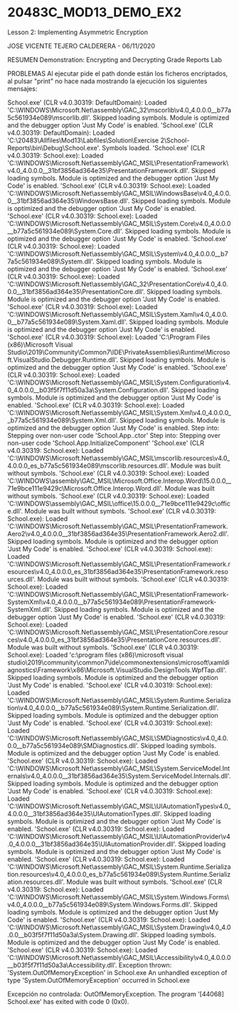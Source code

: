 # 20483C_MOD13_DEMO_EX2
Lesson 2:   Implementing Asymmetric Encryption

JOSE VICENTE TEJERO CALDERERA - 06/11/2020

RESUMEN
Demonstration:  Encrypting and Decrypting Grade Reports Lab


PROBLEMAS
Al ejecutar pide el path donde están los ficheros encriptados, al pulsar "print" no hace nada mostrando la ejecución los siguientes mensajes:

School.exe' (CLR v4.0.30319: DefaultDomain): Loaded 'C:\WINDOWS\Microsoft.Net\assembly\GAC_32\mscorlib\v4.0_4.0.0.0__b77a5c561934e089\mscorlib.dll'. Skipped loading symbols. Module is optimized and the debugger option 'Just My Code' is enabled.
'School.exe' (CLR v4.0.30319: DefaultDomain): Loaded 'C:\20483\Allfiles\Mod13\Labfiles\Solution\Exercise 2\School-Reports\bin\Debug\School.exe'. Symbols loaded.
'School.exe' (CLR v4.0.30319: School.exe): Loaded 'C:\WINDOWS\Microsoft.Net\assembly\GAC_MSIL\PresentationFramework\v4.0_4.0.0.0__31bf3856ad364e35\PresentationFramework.dll'. Skipped loading symbols. Module is optimized and the debugger option 'Just My Code' is enabled.
'School.exe' (CLR v4.0.30319: School.exe): Loaded 'C:\WINDOWS\Microsoft.Net\assembly\GAC_MSIL\WindowsBase\v4.0_4.0.0.0__31bf3856ad364e35\WindowsBase.dll'. Skipped loading symbols. Module is optimized and the debugger option 'Just My Code' is enabled.
'School.exe' (CLR v4.0.30319: School.exe): Loaded 'C:\WINDOWS\Microsoft.Net\assembly\GAC_MSIL\System.Core\v4.0_4.0.0.0__b77a5c561934e089\System.Core.dll'. Skipped loading symbols. Module is optimized and the debugger option 'Just My Code' is enabled.
'School.exe' (CLR v4.0.30319: School.exe): Loaded 'C:\WINDOWS\Microsoft.Net\assembly\GAC_MSIL\System\v4.0_4.0.0.0__b77a5c561934e089\System.dll'. Skipped loading symbols. Module is optimized and the debugger option 'Just My Code' is enabled.
'School.exe' (CLR v4.0.30319: School.exe): Loaded 'C:\WINDOWS\Microsoft.Net\assembly\GAC_32\PresentationCore\v4.0_4.0.0.0__31bf3856ad364e35\PresentationCore.dll'. Skipped loading symbols. Module is optimized and the debugger option 'Just My Code' is enabled.
'School.exe' (CLR v4.0.30319: School.exe): Loaded 'C:\WINDOWS\Microsoft.Net\assembly\GAC_MSIL\System.Xaml\v4.0_4.0.0.0__b77a5c561934e089\System.Xaml.dll'. Skipped loading symbols. Module is optimized and the debugger option 'Just My Code' is enabled.
'School.exe' (CLR v4.0.30319: School.exe): Loaded 'C:\Program Files (x86)\Microsoft Visual Studio\2019\Community\Common7\IDE\PrivateAssemblies\Runtime\Microsoft.VisualStudio.Debugger.Runtime.dll'. Skipped loading symbols. Module is optimized and the debugger option 'Just My Code' is enabled.
'School.exe' (CLR v4.0.30319: School.exe): Loaded 'C:\WINDOWS\Microsoft.Net\assembly\GAC_MSIL\System.Configuration\v4.0_4.0.0.0__b03f5f7f11d50a3a\System.Configuration.dll'. Skipped loading symbols. Module is optimized and the debugger option 'Just My Code' is enabled.
'School.exe' (CLR v4.0.30319: School.exe): Loaded 'C:\WINDOWS\Microsoft.Net\assembly\GAC_MSIL\System.Xml\v4.0_4.0.0.0__b77a5c561934e089\System.Xml.dll'. Skipped loading symbols. Module is optimized and the debugger option 'Just My Code' is enabled.
Step into: Stepping over non-user code 'School.App..ctor'
Step into: Stepping over non-user code 'School.App.InitializeComponent'
'School.exe' (CLR v4.0.30319: School.exe): Loaded 'C:\WINDOWS\Microsoft.Net\assembly\GAC_MSIL\mscorlib.resources\v4.0_4.0.0.0_es_b77a5c561934e089\mscorlib.resources.dll'. Module was built without symbols.
'School.exe' (CLR v4.0.30319: School.exe): Loaded 'C:\WINDOWS\assembly\GAC_MSIL\Microsoft.Office.Interop.Word\15.0.0.0__71e9bce111e9429c\Microsoft.Office.Interop.Word.dll'. Module was built without symbols.
'School.exe' (CLR v4.0.30319: School.exe): Loaded 'C:\WINDOWS\assembly\GAC_MSIL\office\15.0.0.0__71e9bce111e9429c\office.dll'. Module was built without symbols.
'School.exe' (CLR v4.0.30319: School.exe): Loaded 'C:\WINDOWS\Microsoft.Net\assembly\GAC_MSIL\PresentationFramework.Aero2\v4.0_4.0.0.0__31bf3856ad364e35\PresentationFramework.Aero2.dll'. Skipped loading symbols. Module is optimized and the debugger option 'Just My Code' is enabled.
'School.exe' (CLR v4.0.30319: School.exe): Loaded 'C:\WINDOWS\Microsoft.Net\assembly\GAC_MSIL\PresentationFramework.resources\v4.0_4.0.0.0_es_31bf3856ad364e35\PresentationFramework.resources.dll'. Module was built without symbols.
'School.exe' (CLR v4.0.30319: School.exe): Loaded 'C:\WINDOWS\Microsoft.Net\assembly\GAC_MSIL\PresentationFramework-SystemXml\v4.0_4.0.0.0__b77a5c561934e089\PresentationFramework-SystemXml.dll'. Skipped loading symbols. Module is optimized and the debugger option 'Just My Code' is enabled.
'School.exe' (CLR v4.0.30319: School.exe): Loaded 'C:\WINDOWS\Microsoft.Net\assembly\GAC_MSIL\PresentationCore.resources\v4.0_4.0.0.0_es_31bf3856ad364e35\PresentationCore.resources.dll'. Module was built without symbols.
'School.exe' (CLR v4.0.30319: School.exe): Loaded 'c:\program files (x86)\microsoft visual studio\2019\community\common7\ide\commonextensions\microsoft\xamldiagnostics\Framework\x86\Microsoft.VisualStudio.DesignTools.WpfTap.dll'. Skipped loading symbols. Module is optimized and the debugger option 'Just My Code' is enabled.
'School.exe' (CLR v4.0.30319: School.exe): Loaded 'C:\WINDOWS\Microsoft.Net\assembly\GAC_MSIL\System.Runtime.Serialization\v4.0_4.0.0.0__b77a5c561934e089\System.Runtime.Serialization.dll'. Skipped loading symbols. Module is optimized and the debugger option 'Just My Code' is enabled.
'School.exe' (CLR v4.0.30319: School.exe): Loaded 'C:\WINDOWS\Microsoft.Net\assembly\GAC_MSIL\SMDiagnostics\v4.0_4.0.0.0__b77a5c561934e089\SMDiagnostics.dll'. Skipped loading symbols. Module is optimized and the debugger option 'Just My Code' is enabled.
'School.exe' (CLR v4.0.30319: School.exe): Loaded 'C:\WINDOWS\Microsoft.Net\assembly\GAC_MSIL\System.ServiceModel.Internals\v4.0_4.0.0.0__31bf3856ad364e35\System.ServiceModel.Internals.dll'. Skipped loading symbols. Module is optimized and the debugger option 'Just My Code' is enabled.
'School.exe' (CLR v4.0.30319: School.exe): Loaded 'C:\WINDOWS\Microsoft.Net\assembly\GAC_MSIL\UIAutomationTypes\v4.0_4.0.0.0__31bf3856ad364e35\UIAutomationTypes.dll'. Skipped loading symbols. Module is optimized and the debugger option 'Just My Code' is enabled.
'School.exe' (CLR v4.0.30319: School.exe): Loaded 'C:\WINDOWS\Microsoft.Net\assembly\GAC_MSIL\UIAutomationProvider\v4.0_4.0.0.0__31bf3856ad364e35\UIAutomationProvider.dll'. Skipped loading symbols. Module is optimized and the debugger option 'Just My Code' is enabled.
'School.exe' (CLR v4.0.30319: School.exe): Loaded 'C:\WINDOWS\Microsoft.Net\assembly\GAC_MSIL\System.Runtime.Serialization.resources\v4.0_4.0.0.0_es_b77a5c561934e089\System.Runtime.Serialization.resources.dll'. Module was built without symbols.
'School.exe' (CLR v4.0.30319: School.exe): Loaded 'C:\WINDOWS\Microsoft.Net\assembly\GAC_MSIL\System.Windows.Forms\v4.0_4.0.0.0__b77a5c561934e089\System.Windows.Forms.dll'. Skipped loading symbols. Module is optimized and the debugger option 'Just My Code' is enabled.
'School.exe' (CLR v4.0.30319: School.exe): Loaded 'C:\WINDOWS\Microsoft.Net\assembly\GAC_MSIL\System.Drawing\v4.0_4.0.0.0__b03f5f7f11d50a3a\System.Drawing.dll'. Skipped loading symbols. Module is optimized and the debugger option 'Just My Code' is enabled.
'School.exe' (CLR v4.0.30319: School.exe): Loaded 'C:\WINDOWS\Microsoft.Net\assembly\GAC_MSIL\Accessibility\v4.0_4.0.0.0__b03f5f7f11d50a3a\Accessibility.dll'. 
Exception thrown: 'System.OutOfMemoryException' in School.exe
An unhandled exception of type 'System.OutOfMemoryException' occurred in School.exe


Excepción no controlada: OutOfMemoryException.
The program '[44068] School.exe' has exited with code 0 (0x0).
